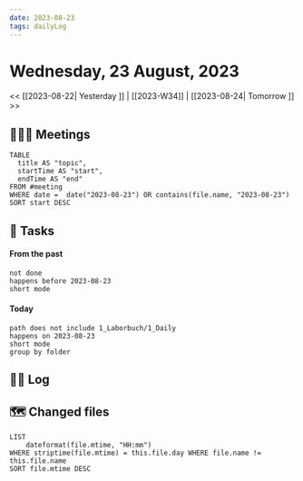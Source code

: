 ```yaml
---
date: 2023-08-23
tags: dailyLog
---
```


# Wednesday, 23 August, 2023

<< [[2023-08-22| Yesterday ]] | [[2023-W34]] | [[2023-08-24| Tomorrow ]] >>

## 🧑‍🤝‍🧑 Meetings 
```dataview
TABLE
  title AS "topic",
  startTime AS "start",
  endTime AS "end"
FROM #meeting
WHERE date =  date("2023-08-23") OR contains(file.name, "2023-08-23")
SORT start DESC
```

## 🐾 Tasks

#### From the past
```tasks
not done
happens before 2023-08-23
short mode
```

#### Today
```tasks
path does not include 1_Laborbuch/1_Daily
happens on 2023-08-23
short mode
group by folder
```

## 🏴‍☠ Log

## 🗺 Changed files

```dataview
LIST 
	dateformat(file.mtime, "HH:mm") 
WHERE striptime(file.mtime) = this.file.day WHERE file.name != this.file.name 
SORT file.mtime DESC
```


